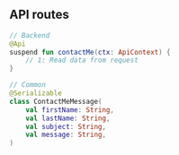 ## API routes

```kotlin <apibackend> [api-backend]
// Backend
@Api
suspend fun contactMe(ctx: ApiContext) {
    // 1: Read data from request
}
```

```kotlin <fragment,apicommon> [api-common]
// Common
@Serializable
class ContactMeMessage(
    val firstName: String,
    val lastName: String,
    val subject: String,
    val message: String,
)
```
